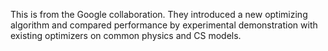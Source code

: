 This is from the Google collaboration. They introduced a new optimizing algorithm and compared performance by experimental demonstration with existing optimizers on common physics and CS models.
